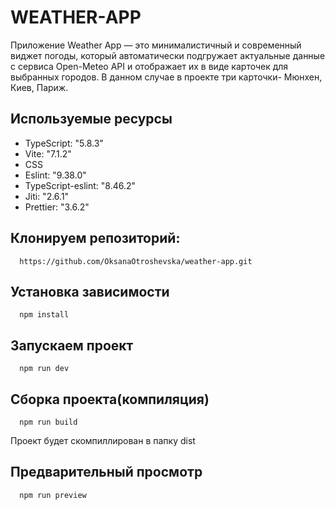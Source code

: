 # WEATHER-APP

Приложение Weather App — это минималистичный и современный виджет погоды, который автоматически подгружает актуальные данные с сервиса Open-Meteo API и отображает их в виде карточек для выбранных городов. В данном случае в проекте три карточки- Мюнхен, Киев, Париж.

## Используемые ресурсы

* TypeScript: "5.8.3"
* Vite: "7.1.2"
* CSS
* Eslint: "9.38.0"
* TypeScript-eslint: "8.46.2"
* Jiti: "2.6.1"
* Prettier: "3.6.2"


## Клонируем репозиторий:

```
  https://github.com/OksanaOtroshevska/weather-app.git
```

## Установка зависимости

```
  npm install
```

## Запускаем проект

```
  npm run dev 
```

## Сборка проекта(компиляция)

```
  npm run build
```

Проект будет скомпиллирован в папку dist


##  Предварительный просмотр

```
  npm run preview
```
